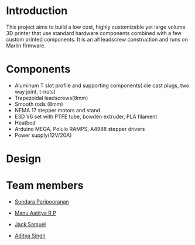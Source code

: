 # Introduction 
This project aims to build a low cost, highly customizable yet large volume 3D printer that use standard hardware components combined with a few custom printed components. It is an all leadscrew construction and runs on Marlin firmware.

# Components
* Aluminum T slot profile and supporting components( die cast plugs, two way joint, t-nuts)
* Trapezoidal leadscrews(8mm)
* Smooth rods (8mm)
* NEMA 17 stepper motors and stand
* E3D V6 set with PTFE tube, bowden extruder, PLA filament
* Heatbed
* Arduino MEGA, Polulo RAMPS, A4988 stepper drivers
* Power supply(12V/20A)

# Design

# Team members
  * [Sundara Paripooranan](https://github.com/paripooranan)
     
  * [Manu Aatitya R P](https://github.com/manuaatitya)  
  
  * [Jack Samuel](https://github.com/jaxxstar)
  
  * [Aditya Singh](https://github.com/adityasingh3007)

